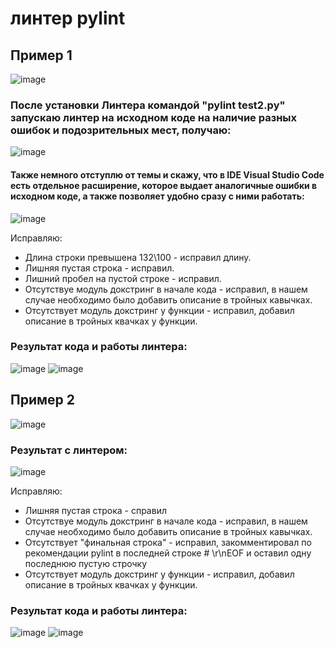 # линтер pylint
## Пример 1
![image](https://github.com/cakelake1/Python-study/assets/93975834/3842720c-6059-462d-ba07-bbc4f4d31885)
### После установки Линтера командой "pylint test2.py" запускаю линтер на исходном коде на наличие разных ошибок и подозрительных мест, получаю:
![image](https://github.com/cakelake1/Python-study/assets/93975834/90146db4-0d73-478d-ba0c-76a93b5b3be4)
#### Также немного отступлю от темы и скажу, что в IDE Visual Studio Code есть отдельное расширение, которое выдает аналогичные ошибки в исходном коде, а также позволяет удобно сразу с ними работать:
![image](https://github.com/cakelake1/Python-study/assets/93975834/266d40e9-de95-4b16-90dc-8563624f386b)

Исправляю:
* Длина строки превышена 132\100 - исправил длину.
* Лишняя пустая строка - исправил.
* Лишний пробел на пустой строке - исправил.
* Отсутствуе модуль докстринг в начале кода - исправил, в нашем случае необходимо было добавить описание в тройных кавычках.
* Отсутствует модуль докстринг у функции - исправил, добавил описание в тройных квачках у функции.
### Результат кода и работы линтера:
![image](https://github.com/cakelake1/Python-study/assets/93975834/83e4f84f-508e-4ea2-8334-9b4e213b826a)
![image](https://github.com/cakelake1/Python-study/assets/93975834/589f9ff5-5d04-41a5-a970-5f66f96ca4d5)


## Пример 2
![image](https://github.com/cakelake1/Python-study/assets/93975834/827736d8-4ec7-4e82-a46b-9657696f0ef5)

### Результат с линтером:
![image](https://github.com/cakelake1/Python-study/assets/93975834/ae7a5757-101f-4483-955b-3ef6d6d2e0a3)


Исправляю:
* Лишняя пустая строка - справил
* Отсутствуе модуль докстринг в начале кода - исправил, в нашем случае необходимо было добавить описание в тройных кавычках.
* Отсутствует "финальная строка" - исправил, закомментировал по рекомендации pylint в последней строке # \r\nEOF и оставил одну последнюю пустую строчку
* Отсутствует модуль докстринг у функции - исправил, добавил описание в тройных квачках у функции.


### Результат кода и работы линтера:
![image](https://github.com/cakelake1/Python-study/assets/93975834/00ff67d5-0987-4c0b-8399-95eaedd290cd)
![image](https://github.com/cakelake1/Python-study/assets/93975834/8e45919c-0cb3-4108-afab-f5729e511ad2)










